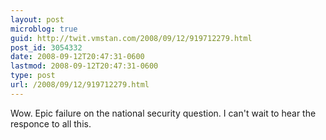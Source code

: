 ```yaml
---
layout: post
microblog: true
guid: http://twit.vmstan.com/2008/09/12/919712279.html
post_id: 3054332
date: 2008-09-12T20:47:31-0600
lastmod: 2008-09-12T20:47:31-0600
type: post
url: /2008/09/12/919712279.html
---
```

Wow. Epic failure on the national security question. I can't wait to hear the responce to all this.
